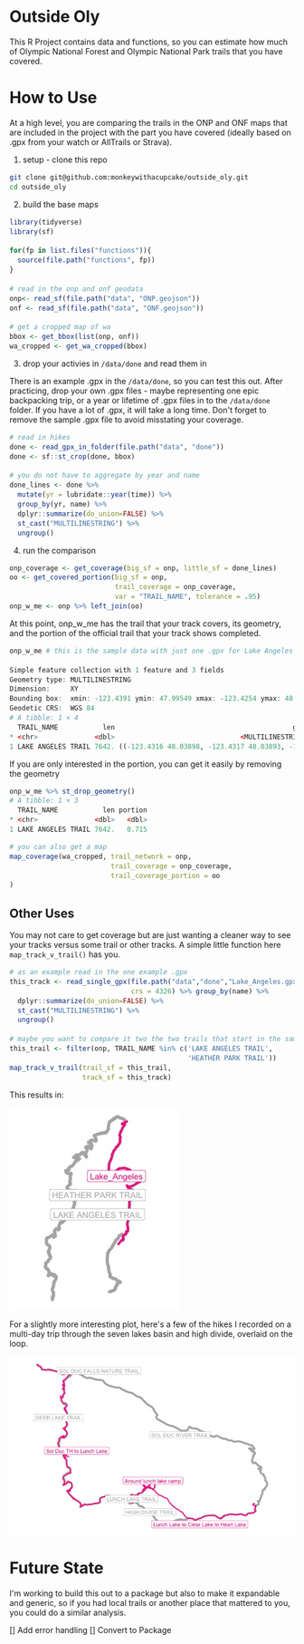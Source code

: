 # Outside Oly

This R Project contains data and functions, so you can estimate how much of Olympic National Forest and Olympic National Park trails that you have covered.

# How to Use

At a high level, you are comparing the trails in the ONP and ONF maps that are included in the project with the part you have covered (ideally based on .gpx from your watch or AllTrails or Strava). 

1. setup - clone this repo

```sh
git clone git@github.com:monkeywithacupcake/outside_oly.git
cd outside_oly
```

2. build the base maps

```r
library(tidyverse)
library(sf)

for(fp in list.files("functions")){
  source(file.path("functions", fp))
}

# read in the onp and onf geodata
onp<- read_sf(file.path("data", "ONP.geojson"))
onf <- read_sf(file.path("data", "ONF.geojson"))

# get a cropped map of wa
bbox <- get_bbox(list(onp, onf))
wa_cropped <- get_wa_cropped(bbox)

```

3. drop your activies in `/data/done` and read them in

There is an example .gpx in the `/data/done`, so you can test this out. After practicing, drop your own .gpx files - maybe representing one epic backpacking trip, or a year or lifetime of .gpx files in to the `/data/done` folder. If you have a lot of .gpx, it will take a long time. Don't forget to remove the sample .gpx file to avoid misstating your coverage.

```r
# read in hikes
done <- read_gpx_in_folder(file.path("data", "done"))
done <- sf::st_crop(done, bbox)

# you do not have to aggregate by year and name
done_lines <- done %>%
  mutate(yr = lubridate::year(time)) %>%
  group_by(yr, name) %>%
  dplyr::summarize(do_union=FALSE) %>% 
  st_cast("MULTILINESTRING") %>%
  ungroup()
```

4. run the comparison

```r
onp_coverage <- get_coverage(big_sf = onp, little_sf = done_lines)
oo <- get_covered_portion(big_sf = onp, 
                          trail_coverage = onp_coverage, 
                          var = "TRAIL_NAME", tolerance = .95)
onp_w_me <- onp %>% left_join(oo)
```

At this point, onp_w_me has the trail that your track covers, its geometry, and the portion of the official trail that your track shows completed. 

```r
onp_w_me # this is the sample data with just one .gpx for Lake Angeles

Simple feature collection with 1 feature and 3 fields
Geometry type: MULTILINESTRING
Dimension:     XY
Bounding box:  xmin: -123.4391 ymin: 47.99549 xmax: -123.4254 ymax: 48.03898
Geodetic CRS:  WGS 84
# A tibble: 1 × 4
  TRAIL_NAME           len                                            geometry portion
* <chr>              <dbl>                               <MULTILINESTRING [°]>   <dbl>
1 LAKE ANGELES TRAIL 7642. ((-123.4316 48.03898, -123.4317 48.03893, -123.432…   0.715
```

If you are only interested in the portion, you can get it easily by removing the geometry

```r
onp_w_me %>% st_drop_geometry()
# A tibble: 1 × 3
  TRAIL_NAME           len portion
* <chr>              <dbl>   <dbl>
1 LAKE ANGELES TRAIL 7642.   0.715
```

```r
# you can also get a map
map_coverage(wa_cropped, trail_network = onp,
                         trail_coverage = onp_coverage, 
                         trail_coverage_portion = oo
)
```


## Other Uses

You may not care to get coverage but are just wanting a cleaner way to see your tracks versus some trail or other tracks. A simple little function here `map_track_v_trail()` has you. 

```r
# as an example read in the one example .gpx
this_track <- read_single_gpx(file.path("data","done","Lake_Angeles.gpx"),
                              crs = 4326) %>% group_by(name) %>%
  dplyr::summarize(do_union=FALSE) %>% 
  st_cast("MULTILINESTRING") %>%
  ungroup()

# maybe you want to compare it two the two trails that start in the same place
this_trail <- filter(onp, TRAIL_NAME %in% c('LAKE ANGELES TRAIL',
                                            'HEATHER PARK TRAIL'))
map_track_v_trail(trail_sf = this_trail, 
                  track_sf = this_track)
```
This results in: 

![Lake Angeles hike over Lake Angeles and Heather Park ONP trails](https://github.com/monkeywithacupcake/outside_oly/blob/main/img/lake_angeles_example_tvt.jpeg)

For a slightly more interesting plot, here's a few of the hikes I recorded on a multi-day trip through the seven lakes basin and high divide, overlaid on the loop. 

![Another Example showing a hike over ONP trails](https://github.com/monkeywithacupcake/outside_oly/blob/main/img/map_track_v_trail.jpeg)

# Future State

I'm working to build this out to a package but also to make it expandable and generic, so if you had local trails or another place that mattered to you, you could do a similar analysis.

[] Add error handling
[] Convert to Package

